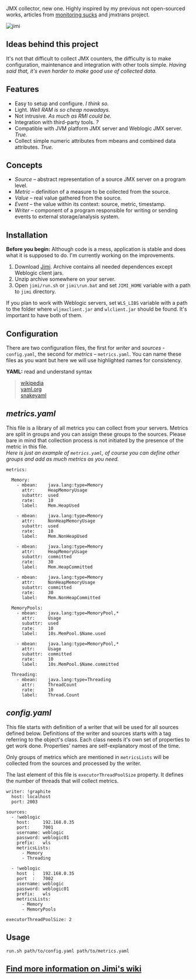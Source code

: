 JMX collector, new one. Highly inspired by my previous not open-sourced works, articles from [monitoring sucks](http://monitoring.no.de/) and jmxtrans project.


![jimi](https://raw.github.com/arozhkov/jimi-robot/master/img/Jimi.png)

## Ideas behind this project
It's not that difficult to collect JMX counters, the difficulty is to make configuration, maintenance and integration with other tools simple. _Having said that, it's even harder to make good use of collected data._

## Features

* Easy to setup and configure. _I think so._
* Light. _Well RAM is so cheap nowadays._
* Not intrusive. _As much as RMI could be._
* Integration with third-party tools. _?_
* Compatible with JVM platform JMX server and Weblogic JMX server. _True._
* Collect simple numeric attributes from mbeans and combined data attributes. _True._

## Concepts

* _Source_ – abstract representation of a source JMX server on a program level.
* _Metric_ – definition of a measure to be collected from the source.
* _Value_ – real value gathered from the source.
* _Event_ – the value within its context: source, metric, timestamp.
* _Writer_ – component of a program responsible for writing or sending events to external storage/analysis system. 


## Installation

__Before you begin:__ Although code is a mess, application is stable and does what it is supposed to do.  I'm currently working on the improvements.

1. Download [Jimi](http://bit.ly/TnY4NS). Archive contains all needed dependences except Weblogic client jars.  
1. Unzip archive somewhere on your server.
1. Open `jimi/run.sh` or `jimi\run.bat` and set `JIMI_HOME` variable with a path to `jimi` directory.

If you plan to work with Weblogic servers, set `WLS_LIBS` variable with a path to the folder where `wljmxclient.jar` and `wlclient.jar` should be found.  It's important to have both of them.


## Configuration

There are two configuration files, the first for _writer_ and _sources_ - `config.yaml`, the second for _metrics_ – `metrics.yaml`. You can name these files as you want but here we will use highlighted names for consistency.

__YAML:__ read and understand syntax
> [wikipedia](http://en.wikipedia.org/wiki/YAML)  
> [yaml.org](http://yaml.org/spec/1.1/)  
> [snakeyaml](http://code.google.com/p/snakeyaml/wiki/Documentation)  


## _metrics.yaml_

This file is a library of all metrics you can collect from your servers. Metrics are split in groups and you can assign these groups to the sources. Please bare in mind that collection process is not initiated by the presence of the metric in this file.  
_Here is just an example of `metrics.yaml`, of course you can define other groups and add as much metrics as you need._

    metrics:

      Memory:
        - mbean:    java.lang:type=Memory
          attr:     HeapMemoryUsage
          subattr:  used
          rate:     10
          label:    Mem.HeapUsed

        - mbean:    java.lang:type=Memory
          attr:     NonHeapMemoryUsage
          subattr:  used
          rate:     10
          label:    Mem.NonHeapUsed

        - mbean:    java.lang:type=Memory
          attr:     HeapMemoryUsage
          subattr:  committed
          rate:     30
          label:    Mem.HeapCommitted

        - mbean:    java.lang:type=Memory
          attr:     NonHeapMemoryUsage
          subattr:  committed
          rate:     30
          label:    Mem.NonHeapCommitted

      MemoryPools:
        - mbean:    java.lang:type=MemoryPool,*
          attr:     Usage
          subattr:  used
          rate:     10
          label:    10s.MemPool.$Name.used

        - mbean:    java.lang:type=MemoryPool,*
          attr:     Usage
          subattr:  committed
          rate:     10
          label:    10s.MemPool.$Name.committed

      Threading:
        - mbean:    java.lang:type=Threading
          attr:     ThreadCount
          rate:     10
          label:    Thread.Count

## _config.yaml_

This file starts with definition of a writer that will be used for all sources defined below. Definitions of the writer and sources starts with a tag referring to the object's class. Each class needs it's own set of properties to get work done. Properties' names are self-explanatory most of the time. 

Only groups of metrics which are mentioned in `metricsLists` will be collected from the sources and processed by the writer.

The last element of this file is `executorThreadPoolSize` property. It defines the number of threads that will collect metrics.


    writer: !graphite
      host: localhost
      port: 2003

    sources:
      - !weblogic
        host:     192.168.0.35
        port:     7001
        username: weblogic
        password: weblogic01
        prefix:   wls
        metricsLists:
          - Memory
          - Threading
          
      - !weblogic
        host  :   192.168.0.35
        port  :   7002
        username: weblogic
        password: weblogic01
        prefix:   wls
        metricsLists:
          - Memory
          - MemoryPools
          
    executorThreadPoolSize: 2

## Usage

    run.sh path/to/config.yaml path/to/metrics.yaml


## [Find more information on Jimi's wiki](https://github.com/arozhkov/jimi-robot/wiki)


